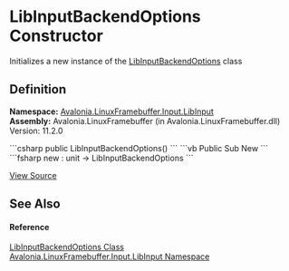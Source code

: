 # LibInputBackendOptions Constructor


Initializes a new instance of the <a href="T_Avalonia_LinuxFramebuffer_Input_LibInput_LibInputBackendOptions">LibInputBackendOptions</a> class



## Definition
**Namespace:** <a href="N_Avalonia_LinuxFramebuffer_Input_LibInput">Avalonia.LinuxFramebuffer.Input.LibInput</a>  
**Assembly:** Avalonia.LinuxFramebuffer (in Avalonia.LinuxFramebuffer.dll) Version: 11.2.0

<Tabs groupId="api-code-preview">
<TabItem value="csharp" label="C#">
```csharp
public LibInputBackendOptions()
```
</TabItem>
<TabItem value="vb" label="VB">
```vb
Public Sub New
```
</TabItem>
<TabItem value="fsharp" label="F#">
```fsharp
new : unit -> LibInputBackendOptions
```
</TabItem>
</Tabs>



<a href="https://github.com/AvaloniaUI/Avalonia/tree/master/src/Linux/Avalonia.LinuxFramebuffer/Input/LibInput/LibInputBackendOptions.cs" title="View the source code">View Source</a>



## See Also


#### Reference
<a href="T_Avalonia_LinuxFramebuffer_Input_LibInput_LibInputBackendOptions">LibInputBackendOptions Class</a>  
<a href="N_Avalonia_LinuxFramebuffer_Input_LibInput">Avalonia.LinuxFramebuffer.Input.LibInput Namespace</a>  

